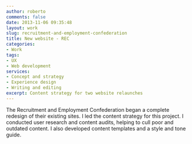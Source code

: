 ```yaml
---
author: roberto
comments: false
date: 2013-11-06 09:35:48
layout: work
slug: recruitment-and-employment-confederation
title: New website - REC
categories:
- Work
tags:
- UX
- Web development
services:
- Concept and strategy
- Experience design
- Writing and editing
excerpt: Content strategy for two website relaunches
---
```


The Recruitment and Employment Confederation began a complete redesign of their existing sites. I led the content strategy for this project. I conducted user research and content audits, helping to cull poor and outdated content. I also developed content templates and a style and tone guide.


